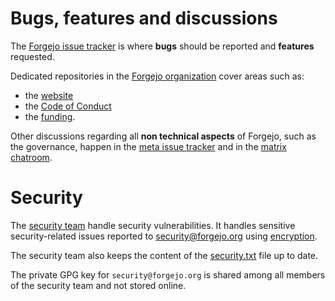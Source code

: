 # Bugs, features and discussions

The [Forgejo issue tracker](https://codeberg.org/forgejo/forgejo/issues) is where **bugs** should be reported and **features** requested.

Dedicated repositories in the [Forgejo organization](https://codeberg.org/forgejo) cover areas such as:
- the [website](https://codeberg.org/forgejo/website)
- the [Code of Conduct](https://codeberg.org/forgejo/code-of-conduct)
- the [funding](https://codeberg.org/forgejo/funding).

Other discussions regarding all **non technical aspects** of Forgejo, such as the governance, happen in the [meta issue tracker](https://codeberg.org/forgejo/meta/issues) and in the [matrix chatroom](https://matrix.to/#/#forgejo-chat:matrix.org).

# Security

The [security team](https://codeberg.org/org/forgejo/teams/security) handle security vulnerabilities. It handles sensitive security-related issues reported to [security@forgejo.org](mailto:security@forgejo.org) using [encryption](https://keyoxide.org/security@forgejo.org).

The security team also keeps the content of the [security.txt](https://codeberg.org/forgejo/website/src/branch/main/public/.well-known/security.txt) file up to date.

The private GPG key for `security@forgejo.org` is shared among all members of the security team and not stored online.
